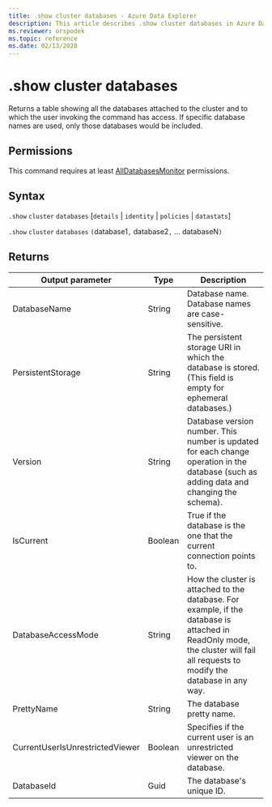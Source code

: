 ```yaml
---
title: .show cluster databases - Azure Data Explorer
description: This article describes .show cluster databases in Azure Data Explorer.
ms.reviewer: orspodek
ms.topic: reference
ms.date: 02/13/2020
---
```

# .show cluster databases

Returns a table showing all the databases attached to the cluster and to which the user invoking the command has access. If specific database names are used, only those databases would
be included.

## Permissions

This command requires at least [AllDatabasesMonitor](access-control/role-based-access-control.md) permissions.

## Syntax

`.show` `cluster` `databases` [`details` | `identity` | `policies` | `datastats`]

`.show` `cluster` `databases` `(`database1`,` database2`,` ... databaseN`)`

## Returns
 
|Output parameter |Type |Description 
|---|---|---
|DatabaseName  |String |Database name. Database names are case-sensitive. 
|PersistentStorage  |String |The persistent storage URI in which the database is stored. (This field is empty for ephemeral databases.) 
|Version  |String |Database version number. This number is updated for each change operation in the database (such as adding data and changing the schema). 
|IsCurrent  |Boolean |True if the database is the one that the current connection points to. 
|DatabaseAccessMode  |String |How the cluster is attached to the database. For example, if the database is attached in ReadOnly mode, the cluster will fail all requests to modify the database in any way. 
|PrettyName |String |The database pretty name.
|CurrentUserIsUnrestrictedViewer |Boolean | Specifies if the current user is an unrestricted viewer on the database.
|DatabaseId |Guid |The database's unique ID.